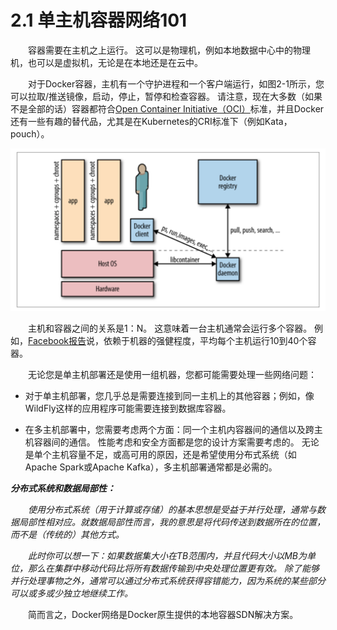 # 2.1 单主机容器网络101

&emsp;&emsp;容器需要在主机之上运行。 这可以是物理机，例如本地数据中心中的物理机，也可以是虚拟机，无论是在本地还是在云中。

&emsp;&emsp;对于Docker容器，主机有一个守护进程和一个客户端运行，如图2-1所示，您可以拉取/推送镜像，启动，停止，暂停和检查容器。 请注意，现在大多数（如果不是全部的话）容器都符合[Open Container Initiative（OCI）](https://www.opencontainers.org)标准，并且Docker还有一些有趣的替代品，尤其是在Kubernetes的CRI标准下（例如Kata，pouch）。

![图2-1 简化的单主机Docker架构](../images/2-1.png)

&emsp;&emsp;主机和容器之间的关系是1：N。 这意味着一台主机通常会运行多个容器。 例如，[Facebook报告](https://www.youtube.com/watch?v=C_WuUgTqgOc)说，依赖于机器的强健程度，平均每个主机运行10到40个容器。

&emsp;&emsp;无论您是单主机部署还是使用一组机器，您都可能需要处理一些网络问题：

- 对于单主机部署，您几乎总是需要连接到同一主机上的其他容器；例如，像WildFly这样的应用程序可能需要连接到数据库容器。

- 在多主机部署中，您需要考虑两个方面：同一个主机内容器间的通信以及跨主机容器间的通信。 性能考虑和安全方面都是您的设计方案需要考虑的。 无论是单个主机容量不足，或高可用的原因，还是希望使用分布式系统（如Apache Spark或Apache Kafka），多主机部署通常都是必需的。

***分布式系统和数据局部性：***

&emsp;&emsp;*使用分布式系统（用于计算或存储）的基本思想是受益于并行处理，通常与数据局部性相对应。就数据局部性而言，我的意思是将代码传送到数据所在的位置，而不是（传统的）其他方式。*

&emsp;&emsp;*此时你可以想一下：如果数据集大小在TB范围内，并且代码大小以MB为单位，那么在集群中移动代码比将所有数据传输到中央处理位置更有效。 除了能够并行处理事物之外，通常可以通过分布式系统获得容错能力，因为系统的某些部分可以或多或少独立地继续工作。*

&emsp;&emsp;简而言之，Docker网络是Docker原生提供的本地容器SDN解决方案。
